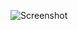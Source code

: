 ![Screenshot](https://raw.githubusercontent.com/Cryakl/Ultimate-RAT-Collection/refs/heads/main/AcidShivers/Screenshot.png)
